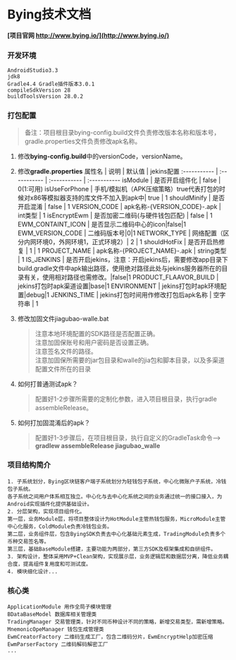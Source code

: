 # Bying技术文档

**[项目官网 http://www.bying.io/](http://www.bying.io/)**

### 开发环境
    AndroidStudio3.3
    jdk8
    Gradle4.4 Gradle插件版本3.0.1
    compileSdkVersion 28
    buildToolsVersion 28.0.2

### 打包配置
> 备注：项目根目录bying-config.build文件负责修改版本名称和版本号，gradle.properties文件负责修改apk名称。

1. 修改**bying-config.build**中的versionCode，versionName。
2. 修改**gradle.properties**
	属性名 | 说明 | 默认值 | jekins配置
    :----------- | :----------- | :----------- | :-----------
    isModule         | 是否开启组件化        | false | 0(1:可用)
    isUseForPhone	 | 手机/模拟机（APK压缩策略）true代表打包的时候对x86等模拟器支持的库文件不加入到apk中| true | 1
    shouldMinify	|  是否开启混淆	| false | 1
    VERSION_CODE	| apk名称-{VERSION_CODE}-.apk	| int类型 | 1
    isEncryptEwm	| 是否加密二维码(与硬件钱包匹配) | false | 1
    EWM_CONTAINT_ICON	| 是否显示二维码中心的icon|false|1
    EWM_VERSION_CODE	| 二维码版本号|0|1
    NETWORK_TYPE	| 网络配置（区分内网环境0，外网环境1，正式环境2）| 2 | 1
    shouldHotFix	| 是否开启热修复	| 1 | 1
    PROJECT_NAME	| apk名称-{PROJECT_NAME}-.apk	| string类型 | 1
    IS_JENKINS		| 是否开启jekins，注意：开启jekins后，需要修改app目录下build.gradle文件中apk输出路径，使用绝对路径此处与jekins服务器所在的目录有关，使用相对路径也需修改。|false|1
    PRODUCT_FLAAVOR_BUILD | jekins打包时apk渠道设置|base|1
    ENVIRONMENT		| jekins打包时apk环境配置|debug|1
    JENKINS_TIME    | jekins打包时间用作修改打包后apk名称 | 空字符串 | 1

3. 修改加固文件jiagubao-walle.bat

    > 注意本地环境配置的SDK路径是否配置正确。<br/>
    注意加固保账号和用户密码是否设置正确。<br/>
    注意签名文件的路径。<br/>
    注意加固保所需要的jar包目录和walle的jia包和脚本目录，以及多渠道配置文件所在的目录

4. 如何打普通测试apk？

    > 配置好1-2步骤所需要的定制化参数，进入项目根目录，执行gradle assembleRelease。

5. 如何打加固混淆后的apk？

    > 配置好1-3步骤后，在项目根目录，执行自定义的GradleTask命令--> **gradlew assembleRelease jiagubao_walle**

### 项目结构简介
    1. 子系统划分，Bying区块链客户端子系统划分为轻钱包子系统，中心化微账户子系统，冷钱包子系统。
    各子系统之间用户体系相互独立。中心化与去中心化系统之间的业务通过统一的接口接入，为Android实现插件化提供基础设计。
    2. 分层架构，实现项目组件化。
    第一层，业务Module层，将项目整体设计为HotModule主管热钱包服务，MicroModule主管中心化服务，ColdModule负责冷钱包业务。
    第二层，业务组件层，包含ByingSDK负责去中心化基础元素生成，TradingModule负责多个币种交易签名等。
    第三层，基础BaseModule搭建，主要功能为两部分，第三方SDK及框架集成和自研组件。
    3. 架构设计，整体采用MVP+Clean架构，实现展示层，业务逻辑层和数据层分离，降低业务耦
    合度，提高组件复用度和可测试度。
    4. 模块细化设计...

### 核心类
    ApplicationModule 用作全局子模块管理
    BDataBaseModel 数据库相关管理类
    TradingManager 交易管理类，针对不同币种设计不同的策略，新增交易类型，需新增策略。
    MnemonicOpeManager 钱包生成管理类
    EwmCreatorFactory 二维码生成工厂，包含二维码分片，EwmEncryptHelp加密压缩
    EwmParserFactory 二维码解码解密工厂
    ...